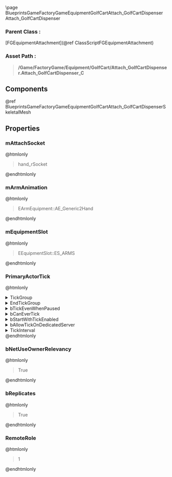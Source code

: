 \page BlueprintsGameFactoryGameEquipmentGolfCartAttach_GolfCartDispenser Attach_GolfCartDispenser
### Parent Class :
[FGEquipmentAttachment](@ref ClassScriptFGEquipmentAttachment)
### Asset Path :
<b><blockquote>/Game/FactoryGame/Equipment/GolfCart/Attach_GolfCartDispenser.Attach_GolfCartDispenser_C</blockquote></b>
## Components

@ref BlueprintsGameFactoryGameEquipmentGolfCartAttach_GolfCartDispenserSkeletalMesh

## Properties

### mAttachSocket
@htmlonly
<blockquote>hand_rSocket</blockquote>
@endhtmlonly

### mArmAnimation
@htmlonly
<blockquote>EArmEquipment::AE_Generic2Hand</blockquote>
@endhtmlonly

### mEquipmentSlot
@htmlonly
<blockquote>EEquipmentSlot::ES_ARMS</blockquote>
@endhtmlonly

### PrimaryActorTick
@htmlonly
<details>
 <summary>TickGroup</summary>
<blockquote>0</blockquote>
</details>
<details>
 <summary>EndTickGroup</summary>
<blockquote>0</blockquote>
</details>
<details>
 <summary>bTickEvenWhenPaused</summary>
<blockquote>False</blockquote>
</details>
<details>
 <summary>bCanEverTick</summary>
<blockquote>True</blockquote>
</details>
<details>
 <summary>bStartWithTickEnabled</summary>
<blockquote>False</blockquote>
</details>
<details>
 <summary>bAllowTickOnDedicatedServer</summary>
<blockquote>True</blockquote>
</details>
<details>
 <summary>TickInterval</summary>
<blockquote>0</blockquote>
</details>
@endhtmlonly

### bNetUseOwnerRelevancy
@htmlonly
<blockquote>True</blockquote>
@endhtmlonly

### bReplicates
@htmlonly
<blockquote>True</blockquote>
@endhtmlonly

### RemoteRole
@htmlonly
<blockquote>1</blockquote>
@endhtmlonly

